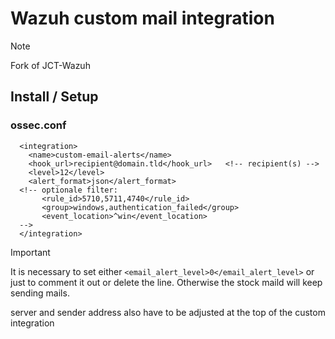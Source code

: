 # Wazuh custom mail integration

> [!NOTE]
> Fork of JCT-Wazuh

## Install / Setup

### ossec.conf
```
  <integration>
    <name>custom-email-alerts</name>
    <hook_url>recipient@domain.tld</hook_url>   <!-- recipient(s) -->
    <level>12</level>
    <alert_format>json</alert_format>
  <!-- optionale filter:
       <rule_id>5710,5711,4740</rule_id>
       <group>windows,authentication_failed</group>
       <event_location>^win</event_location>
  -->
  </integration>
```
> [!IMPORTANT]
> It is necessary to set either `<email_alert_level>0</email_alert_level>` or just to comment it out or delete the line. Otherwise the stock maild will keep sending mails.

server and sender address also have to be adjusted at the top of the custom integration
